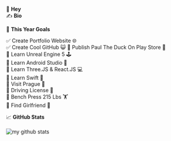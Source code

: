 👋 **Hey**</br>
✍️ **Bio**</br>

🎯 **This Year Goals**</br>

✅ Create Portfolio Website 🌐</br>
✅ Create Cool GitHub 😺
🔲 Publish Paul The Duck On Play Store 🦆</br>
🔲 Learn Unreal Engine 5 🕹️</br>
🔲 Learn Android Studio 📱</br>
🔲 Learn Three.JS & React.JS 💻</br>
🔲 Learn Swift 🍎</br>
🔲 Visit Prague 🏰</br>
🔲 Driving License 🚗</br>
🔲 Bench Press 215 Lbs 🏋</br>
🔲 Find Girlfriend 💖</br>

📈 **GitHub Stats**</br></br>
<img style src="https://github-readme-stats.vercel.app/api?username=marcineqr&show_icons=true&theme=algolia" alt="my github stats" /></div>

